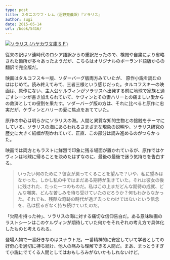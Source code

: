 ```yaml
---
type: post
title: スタニスワフ・レム（沼野充義訳）『ソラリス』
author: sugi
date: 2015-05-14
url: /book/5416/
---
```

<a href="http://www.amazon.co.jp/exec/obidos/ASIN/4150120005/chezsugi-22/ref=nosim/" onclick="_gaq.push(['_trackEvent', 'outbound-article', 'http://www.amazon.co.jp/exec/obidos/ASIN/4150120005/chezsugi-22/ref=nosim/', '']);" name="amazletlink" target="_blank"><img src="http://i1.wp.com/ecx.images-amazon.com/images/I/412kKL432XL.jpg?w=660" alt="ソラリス (ハヤカワ文庫ＳＦ)" class="alignleft"  data-recalc-dims="1" /></a>

従来の訳はソ連時代のロシア語訳からの重訳だったので、検閲や自粛により省略された箇所が多々あったようだが、こちらはオリジナルのポーランド語版からの翻訳で完全版だ。

映画はタルコフスキー版、ソダーバーグ版両方みていたが、 原作小説を読むのははじめて。読み終えてみて、三者三様という感じだった。タルコフスキーの映画は、原作にない、主人公ケルヴィンがソラリスへ出発する前に地球で家族と過ごすシーンが書き加えられていて、ケヴィンとその妻ハリーとの痛ましい愛からの救済としての役割を果たす。ソダーバーグ版の方は、それに比べると原作に忠実だが、ケヴィンとハリーの愛に焦点をあてていた。

原作の中心は明らかにソラリスの海。人間と異質な知的生物との接触をテーマにしている。ソラリスの海にあらわれるさまざまな現象の説明や、ソラリス研究の歴史に大きく紙幅が割かれていて、正直、この部分は読み進めるのがつらかった。

映画では両方ともラストに鮮烈で印象に残る場面が置かれているが、原作ではケヴィンは地球に帰ることを決めたはずなのに、最後の最後で迷う気持ちを告白する。

> いったい何のために？彼女が戻ってくることを望んで？いや、私に望みはなかった。しかし私の中ではまだある期待が生きていた。それは彼女の後に残された、たった一つのものだ。私はこの上まだどんな期待の成就、どんな嘲笑、どんな苦しみを待ち受けていたのだろうか？何もわからなかった。それでも、残酷な奇跡の時代が過ぎ去ったわけではないという信念を、私は揺るぎなく持ち続けていたのだ。 

「欠陥を持った神」、ソラリスの海に対する痛切な信仰告白だ。ある意味映画のラストシーンはこのケルヴィンが期待していた何かをそれぞれの考え方で具体化したものと考えられる。

登場人物で一番好きなのはスナウトだ。一番精神的に安定していて学者としての好奇心を適切に持ち続け、他人の痛みも理解できる人間だ。まあ、まっとうすぎて小説にでてくる人間としてはおもしろみがないかもしれないけど。
